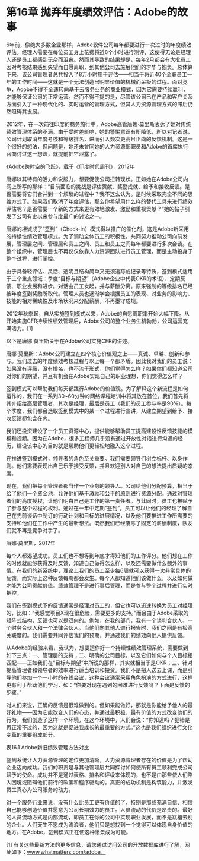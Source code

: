 # 第16章 抛弃年度绩效评估：Adobe的故事

6年前，像绝大多数企业那样，Adobe软件公司每年都要进行一次过时的年度绩效评估。经理人需要在每位员工身上花费将近8个小时进行测评，这使得无论是经理人还是员工都感到无奈而沮丧。然而其导致的结果却是，每年2月都会有大批员工因对考核结果感到失望而自愿离职，到其他公司去施展他们的才华与抱负。总体算下来，该公司管理者总共投入了8万小时用于评估——相当于将近40个全职员工一年的工作时间——这就是一个无法创造出明显价值的机械而呆板的过程。面对竞争，Adobe不得不全速转向基于云服务业务的商业模式，因为它需要持续赢利，才能够保证公司的正常运营。然而不得不提的是，尽管该公司已在产品和客户关系方面引入了一种现代化的、实时运营的管理方式，但其人力资源管理方式的滞后仍然阻碍其发展。

2012年，在一次前往印度的商务旅行中，Adobe高管唐娜·莫里斯表达了她对传统绩效管理体系的不满。由于受时差影响，她的警惕意识有所降低，所以对记者说，公司计划取消年度考核和等级排名，进而引入频次更高且正向的反馈机制。这是一个很好的想法，但问题是，她还未曾同她的人力资源部职员和Adobe的首席执行官商讨过这一想法，就提前把它泄露了。



《Adobe跨时空的飞跃》，载于《印度时代周刊》，2012年


唐娜以其特有的活力和说服力，想要促使公司扭转现状。正如她在Adobe公司内网上所写的那样：“目前面临的挑战是评估贡献、奖励成就、给予和接收反馈。是否需要将它们合并到一个烦琐的过程中？我不这么认为。是时候采取完全不同的思维方式了。如果我们取消了年度评估，那么你希望用什么样的替代工具来进行绩效评估呢？是否需要一个新的方式来更有效地激发、激励和重视贡献？”她的帖子引发了公司有史以来参与度最广的讨论之一。

唐娜的坦诚成了“签到”（Check-in）模式得以推广的催化剂，这是Adobe新采用的持续性绩效管理模式。为了调动全体员工的积极性，共同努力推动公司向前发展，管理层之间、管理层和员工之间、员工和员工之间每年都要进行多次会谈。在整个组织中，管理层也不再仅仅依靠人力资源团队进行员工管理，而是主动投身于整个过程，进行掌控。

由于具备轻评估、灵活、透明且结构简单又无须追踪或记录等特质，签到模式适用于三个重点领域：季度“目标与期望”（Adobe企业中代表OKR的术语）、定期反馈、职业发展和进步。对话由员工发起，并与薪酬分离。原来强制的等级排名已经被年度签到奖励所取代。管理人员也逐渐学会根据员工的表现、对业务的影响力、技能的相对稀缺性及市场状况来分配薪酬，不再墨守成规。

2012年秋季起，自从实施签到模式以来，Adobe的自愿离职率开始大幅下降。从开始实施CFR持续性绩效管理后，Adobe公司的整个业务生机勃勃，公司运营充满活力。[1]

以下是唐娜·莫里斯关于在Adobe公司实施CFR的讲述。



唐娜·莫里斯：Adobe公司建立在四个核心价值观之上——真诚、卓越、创新和参与。我们过去的年度绩效考核过程与以上每一个都矛盾。因此我对我们的员工说：如果没有评级，没有排名，也不流于形式，你们觉得怎么样？如果你们都知道公司对你们的期望，并且有机会在Adobe实现自己的职业理想，你们觉得怎么样？

签到模式可以帮助我们每天都践行Adobe的价值观。为了解释这个新流程是如何运作的，我们在一系列30~60分钟的网络课程培训中将其放在首位。我们首先将其介绍给高层管理者，其次是经理，最后是员工（我们的员工参与率是90%）。每个季度，我们都会选取签到模式中的某一个过程进行宣讲，从建立期望到给予、接收反馈都包含在内。

我们还投资建设了一个员工资源中心，提供能够帮助员工提高建设性反馈技能的模板和视频。因为在Adobe，很多工程师几乎没有通过开放性对话进行沟通的经历，建设该中心的目的就是帮助他们更轻松地融入这个过程。

在推进签到模式时，领导者的角色至关重要。我们需要领导们树立标杆、以身作则。他们需要表现出自己乐于接受反馈，并且欢迎别人对自己的想法提出质疑的态度。

现在，我们把每个管理者都当作一个业务的领导人。公司给他们分配预算，相当于给了他们一个资金池，允许他们基于激励和公平的原则进行资源分配。通过对管理者们的高度授权，让他们明白自己是工作的第一责任者。与此同时，员工也被赋予了参与整个过程的权利。通过在一年中定期“签到”，员工可以让他们的经理了解自己在先前谈话中制订的行动计划和目标的进展情况，以及他们要推进工作所需要的支持和他们在工作中产生的最新想法。既然我们已经废除了固定的薪酬制度，队友们就不再是竞争对手了。



唐娜·莫里斯，2017年


每个人都渴望成功。员工们也不想等到年底才得知他们的工作评分。他们想在工作的时候就能够获得及时反馈，知道自己做得怎么样，以及还需要做什么额外的事情。在我们的新系统中，理论上我们的员工至少每6周就可以获得一次非常具体的反馈，而实际上这种反馈每周都会发生。每个人都知道他们该做什么，以及如何做才能为公司贡献价值。绩效管理不是进行事后管理，而是参与整个过程并进行实时把控。

我们在签到模式下的反馈通常是经理对员工的，但它也可以迅速转换为员工对经理的，比如：“我感觉项目X现在很危险，需要更多的支持。”而且由于Adobe采取的矩阵式结构，反馈也可以是双向的。例如，在我的部门，我有一个谈判合伙人、一个财务合伙人和一个法律合伙人。当他们向其他人进行报告时，我们之间是有极高关联度的。我们需要共同评估我们的预期，并通过我们的绩效向他人提供反馈。

从Adobe的经验来看，我认为，想要运作好一个持续性绩效管理系统，需要做到如下三点：一、管理层的支持；二、明确的公司目标，以及它们如何与个人目标相匹配——正如我们在“目标与期望”中所说的那样，其实就相当于是OKR；三、针对提高管理者和领导者的效率进行适当培训和投资。我们不是把人送去上课，而是引导他们参加一个一小时的在线会议，这种会议通常采用角色扮演的方式进行，这样更有利于帮助他们学习，如：“你要对现在遇到的困难进行反馈吗？下面是反馈的步骤。”

对人们来说，正确的反馈是很难做到的。但如果能做好，那就是你能给予他人的最好礼物——因为它能改变人们的心态，并通过最积极、最有价值的方式改变他们的行为。我们创造了这样一个环境，在这个环境中，人们会说：“你知道吗？犯错是再正常不过的，因为这就是促进我成长的最重要的方式。”这也是我们组织进行文化变革的重要组成部分。

表16.1 Adobe新旧绩效管理方法对比




签到系统让人力资源管理的定位更加清晰，人力资源管理者存在的价值是为了帮助企业迈向成功。我们的职责是与其他管理层共同探讨如何使所有员工顺利完成公司赋予的使命。成功并不是通过表格、排名和评级来体现的，也不是由那些使人们陷入困境或阻碍他们前行的政策和程序驱动的。真正的成功机制是构筑能力，并激发员工真心为公司服务的动力。

对一个服务行业来说，没有什么比员工更有价值的了，特别是那些充满自信、相信自己能够创造价值并愿意为公司长期效力的员工。人员流动的代价是昂贵的。最好的人员流动方式是内部流动，即员工在你的公司中实现职业发展，而不是跳槽去别的企业。人们天生不愿成为流浪者，他们只是想找到一个觉得可以体现自身价值的地方。在Adobe，签到模式正在使这种愿景成为可能。

[1] 有关这些最新方法的更多信息，请您通过访问公司的开放数据库进行了解，网址如下：www.whatmatters.com/adobe。


